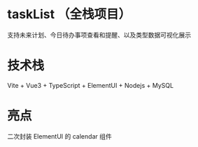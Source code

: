 # taskList （全栈项目）
支持未来计划、今日待办事项查看和提醒、以及类型数据可视化展示
# 技术栈
Vite + Vue3 + TypeScript + ElementUI + Nodejs + MySQL

# 亮点

二次封装 ElementUI 的 calendar 组件
